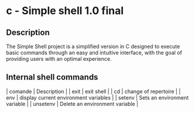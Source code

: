 #  c - Simple shell 1.0 final



## Description

The Simple Shell project is a simplified version
in C designed to execute basic commands through 
an easy and intuitive interface, with the goal 
of providing users with an optimal experience.

## Internal shell commands 

| comande   | Description                            |
| exit      | exit shell                             |
| cd        | change of repertoire                   |
| env       | display current environment variables  |
| setenv    | Sets an environment variable           |
| unsetenv  | Delete an environment variable         |
